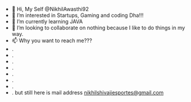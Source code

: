 - 👋 Hi, My Self @NikhilAwasthi92
- 👀 I’m interested in Startups, Gaming and coding Dha!!! 
- 🌱 I’m currently learning JAVA
- 💞️ I’m looking to collaborate on nothing because I like to do things in my way.
- 📫 Why you want to reach me???
- .
- .
- .
- .
- .
- .
- .
- .
but still here is mail address nikhilshivajiesportes@gmail.com
